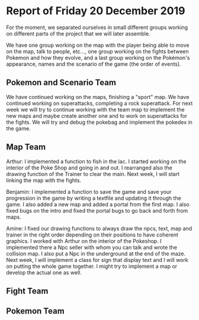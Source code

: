 #  Report of Friday 20 December 2019

For the moment, we separated ourselves in small different groups working on different parts of the project that we will later assemble.

We have one group working on the map with the player being able to move on the map, talk to people, etc..., one group working on the fights between Pokemon and how they evolve, and a last group working on the Pokémon's appearance, names and the scenario of the game (the order of events).


## Pokemon and Scenario Team

We have continued working on the maps, finishing a "sport" map. We have continued working on superattacks, completing a rock superattack. For next week we will try to continue working with the team map to implement the new maps and maybe create another one and to work on superattacks for the fights. We will try and debug the pokebag and implement the pokedex in the game.



## Map Team

Arthur: I implemented a function to fish in the lac. I started working on the interior of the Poke Shop and going in and out. I rearranged also the drawing function of the Trainer to clear the main. Next week, I will start linking the map with the fights. 

Benjamin: I implemented a function to save the game and save your progression in the game by writing a textfile and updating it through the game. I also added a new map and added a portal from the first map. I also fixed bugs on the intro and fixed the portal bugs to go back and forth from maps.

Amine: I fixed our drawing functions to always draw the npcs, text, map and trainer in the right order depending on their positions to have coherent graphics. I worked with Arthur on the interior of the Pokeshop. I implemented there a Npc seller with whom you can talk and wrote the collision map. I also put a Npc in the underground at the end of the maze.
Next week, I will implement a class for sign that display text and I will work on putting the whole game together. I might try to implement a map or develop the actual one as well.

## Fight Team


## Pokemon Team
